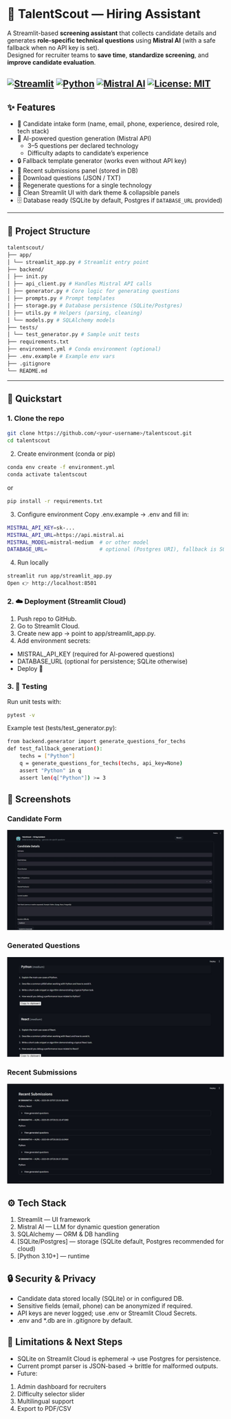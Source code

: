 # 🎯 TalentScout — Hiring Assistant
A Streamlit-based **screening assistant** that collects candidate details and generates **role-specific technical questions** using **Mistral AI** (with a safe fallback when no API key is set).  
Designed for recruiter teams to **save time**, **standardize screening**, and **improve candidate evaluation**.

[![Streamlit](https://img.shields.io/badge/Made%20with-Streamlit-FF4B4B?logo=streamlit&logoColor=white)](https://streamlit.io)
[![Python](https://img.shields.io/badge/Python-3.10-blue?logo=python&logoColor=white)](https://www.python.org/)
[![Mistral AI](https://img.shields.io/badge/AI-Mistral%20API-8A2BE2?logo=openai&logoColor=white)](https://mistral.ai/)
[![License: MIT](https://img.shields.io/badge/License-MIT-green.svg)](LICENSE)
---
## ✨ Features

- 📝 Candidate intake form (name, email, phone, experience, desired role, tech stack)
- 🤖 AI-powered question generation (Mistral API)  
  - 3–5 questions per declared technology  
  - Difficulty adapts to candidate’s experience  
- 🔒 Fallback template generator (works even without API key)
- 📂 Recent submissions panel (stored in DB)
- 💾 Download questions (JSON / TXT)
- 🔄 Regenerate questions for a single technology
- 🎨 Clean Streamlit UI with dark theme & collapsible panels
- 🗄️ Database ready (SQLite by default, Postgres if `DATABASE_URL` provided)

---

## 📂 Project Structure
```bash
talentscout/
├── app/
│ └── streamlit_app.py # Streamlit entry point
├── backend/
│ ├── init.py
│ ├── api_client.py # Handles Mistral API calls
│ ├── generator.py # Core logic for generating questions
│ ├── prompts.py # Prompt templates
│ ├── storage.py # Database persistence (SQLite/Postgres)
│ ├── utils.py # Helpers (parsing, cleaning)
│ └── models.py # SQLAlchemy models
├── tests/
│ └── test_generator.py # Sample unit tests
├── requirements.txt
├── environment.yml # Conda environment (optional)
├── .env.example # Example env vars
├── .gitignore
└── README.md
```
---

## 🚀 Quickstart

### 1. Clone the repo
```bash
git clone https://github.com/<your-username>/talentscout.git
cd talentscout
```
2. Create environment (conda or pip)
```bash
conda env create -f environment.yml
conda activate talentscout
```
or
```bash
pip install -r requirements.txt
```
3. Configure environment
Copy .env.example → .env and fill in:
```bash
MISTRAL_API_KEY=sk-...
MISTRAL_API_URL=https://api.mistral.ai
MISTRAL_MODEL=mistral-medium  # or other model
DATABASE_URL=                 # optional (Postgres URI), fallback is SQLite
```
4. Run locally
```bash
streamlit run app/streamlit_app.py
Open 👉 http://localhost:8501
```
### 2. ☁️ Deployment (Streamlit Cloud)
1. Push repo to GitHub.
2. Go to Streamlit Cloud.
3. Create new app → point to app/streamlit_app.py.
4. Add environment secrets:
- MISTRAL_API_KEY (required for AI-powered questions)
- DATABASE_URL (optional for persistence; SQLite otherwise)
- Deploy 🎉

### 3. 🧪 Testing
Run unit tests with:
```bash
pytest -v
```
Example test (tests/test_generator.py):
```bash
from backend.generator import generate_questions_for_techs
def test_fallback_generation():
    techs = ["Python"]
    q = generate_questions_for_techs(techs, api_key=None)
    assert "Python" in q
    assert len(q["Python"]) >= 3
```
## 📸 Screenshots

### Candidate Form
![Candidate Form](docs/screenshots/CandidateForm.jpg)

### Generated Questions
![Generated Questions](docs/screenshots/GeneratedQuestions.jpg)

### Recent Submissions
![Recent Submissions](docs/screenshots/RecentSubmissions.jpg)

## ⚙️ Tech Stack
1. Streamlit — UI framework
2. Mistral AI — LLM for dynamic question generation
3. SQLAlchemy — ORM & DB handling
4. [SQLite/Postgres] — storage (SQLite default, Postgres recommended for cloud)
5. [Python 3.10+] — runtime

## 🔒 Security & Privacy
- Candidate data stored locally (SQLite) or in configured DB.
- Sensitive fields (email, phone) can be anonymized if required.
- API keys are never logged; use .env or Streamlit Cloud Secrets.
- .env and *.db are in .gitignore by default.

## 📌 Limitations & Next Steps
- SQLite on Streamlit Cloud is ephemeral → use Postgres for persistence.
- Current prompt parser is JSON-based → brittle for malformed outputs.
- Future:
1. Admin dashboard for recruiters
2. Difficulty selector slider
3. Multilingual support
4. Export to PDF/CSV
